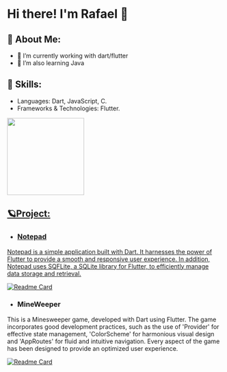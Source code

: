 # Hi there! I'm Rafael 👋

## 💨 About Me:
- 🔭 I’m currently working with dart/flutter
- 🌱 I’m also learning Java

## 🔧 Skills: 
- Languages: Dart, JavaScript, C.
- Frameworks & Technologies: Flutter.

<div>
<a href="https://github.com/NakyR19">
<img loading="lazy" height="180em" src="https://github-readme-stats.vercel.app/api/top-langs/?username=NakyR19&layout=compact&langs_count=7&theme=dracula"/>
</div>
  
## 🪐Project:
- ### Notepad
Notepad is a simple application built with Dart. It harnesses the power of Flutter to provide a smooth and responsive user experience. In addition, Notepad uses SQFLite, a SQLite library for Flutter, to efficiently manage data storage and retrieval.

[![Readme Card](https://github-readme-stats.vercel.app/api/pin/?username=NakyR19&repo=notepad&theme=transparent&title_color=e6e6e6&text_color=e6e6e6&icon_color=eb233b&border_color=e6e6e6)](https://github.com/NakyR19/notepad)

- ### MineWeeper
This is a Minesweeper game, developed with Dart using Flutter. The game incorporates good development practices, such as the use of 'Provider' for effective state management, 'ColorScheme' for harmonious visual design and 'AppRoutes' for fluid and intuitive navigation. Every aspect of the game has been designed to provide an optimized user experience.

[![Readme Card](https://github-readme-stats.vercel.app/api/pin/?username=NakyR19&repo=mineweeper&theme=transparent&title_color=e6e6e6&text_color=e6e6e6&icon_color=eb233b&border_color=e6e6e6)](https://github.com/NakyR19/mineweeper)

